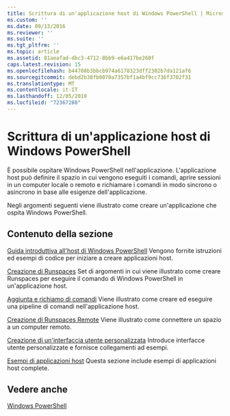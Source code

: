 ```yaml
---
title: Scrittura di un'applicazione host di Windows PowerShell | Microsoft Docs
ms.custom: ''
ms.date: 09/13/2016
ms.reviewer: ''
ms.suite: ''
ms.tgt_pltfrm: ''
ms.topic: article
ms.assetid: 81aeafad-dbc3-4712-8bb9-e6a417be260f
caps.latest.revision: 15
ms.openlocfilehash: b44708b3bbcb974a6178323dff2302b7da121af6
ms.sourcegitcommit: debd2b38fb8070a7357bf1a4bf9cc736f3702f31
ms.translationtype: MT
ms.contentlocale: it-IT
ms.lasthandoff: 12/05/2019
ms.locfileid: "72367280"
---
```

# <a name="writing-a-windows-powershell-host-application"></a>Scrittura di un'applicazione host di Windows PowerShell

È possibile ospitare Windows PowerShell nell'applicazione. L'applicazione host può definire il spazio in cui vengono eseguiti i comandi, aprire sessioni in un computer locale o remoto e richiamare i comandi in modo sincrono o asincrono in base alle esigenze dell'applicazione.

Negli argomenti seguenti viene illustrato come creare un'applicazione che ospita Windows PowerShell.

## <a name="in-this-section"></a>Contenuto della sezione

[Guida introduttiva all'host di Windows PowerShell](./windows-powershell-host-quickstart.md) Vengono fornite istruzioni ed esempi di codice per iniziare a creare applicazioni host.

[Creazione di Runspaces](./creating-runspaces.md) Set di argomenti in cui viene illustrato come creare Runspaces per eseguire il comando di Windows PowerShell in un'applicazione host.

[Aggiunta e richiamo di comandi](./adding-and-invoking-commands.md) Viene illustrato come creare ed eseguire una pipeline di comandi nell'applicazione host.

[Creazione di Runspaces Remote](./creating-remote-runspaces.md) Viene illustrato come connettere un spazio a un computer remoto.

[Creazione di un'interfaccia utente personalizzata](./creating-a-custom-user-interface.md) Introduce interfacce utente personalizzate e fornisce collegamenti ad esempi.

[Esempi di applicazioni host](./host-application-samples.md) Questa sezione include esempi di applicazioni host complete.

## <a name="see-also"></a>Vedere anche

[Windows PowerShell](https://msdn.microsoft.com/en-us/b41a2af3-aec1-402d-8e18-c2c26be461ff)
